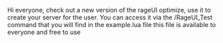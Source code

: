 Hi everyone,
check out a new version of the rageUI optimize, 
use it to create your server for the user. You can access it via the /RageUI_Test command 
that you will find in the example.lua file this file is available to everyone and free to use
